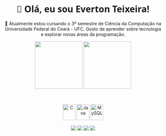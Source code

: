 <div align="center">
  
  <h1 style="font-family: 'Segoe UI', Tahoma, Geneva, Verdana, sans-serif;">
    👋 Olá, eu sou Everton Teixeira!
  </h1>
  
  <p>
    🔭 Atualmente estou cursando o 3º semestre de Ciência da Computação na Universidade Federal do Ceará - UFC.
    Gosto de aprender sobre tecnologia e explorar novas áreas da programação.
  </p>
  
<div align="center">
    <img height="150em" src="https://github-readme-stats.vercel.app/api?username=EvertonTeix&show_icons=true&theme=blue&include_all_commits=true&count_private=true"/>
  <img height="150em" src="https://github-readme-stats.vercel.app/api/top-langs/?username=EvertonTeix&layout=compact&langs_count=7&theme=blue"/>
</div>

##

<div align="center" valign="top"><br>
  <img align="center" alt="C" height="50" width="40" src="https://cdn.jsdelivr.net/gh/devicons/devicon/icons/c/c-original.svg">
  <img align="center" alt="Java" height="50" width="40" src="https://cdn.jsdelivr.net/gh/devicons/devicon/icons/java/java-original-wordmark.svg">
  <img align="center" alt="MySQL" height="50" width="40" src="https://cdn.jsdelivr.net/gh/devicons/devicon/icons/mysql/mysql-original.svg">
 
</div><br>

<div align="center">
  <a href="https://www.instagram.com/tei.eet/" target="_blank"><img src="https://img.shields.io/badge/-Instagram-%23E4405F?style=for-the-badge&logo=instagram&logoColor=white" target="_blank"></a>
  <a href="https://www.linkedin.com/in/everton-teixeira-193325215" target="_blank"><img src="https://img.shields.io/badge/-LinkedIn-%230077B5?style=for-the-badge&logo=linkedin&logoColor=white" target="_blank"></a> 
  <a href="mailto:evertonteixe99@alu.ufc.br"><img src="https://img.shields.io/badge/-Gmail-%23333?style=for-the-badge&logo=gmail&logoColor=white" target="_blank"></a>
  <a href="https://github.com/EvertonTeix"><img src="https://img.shields.io/badge/GitHub-100000?style=for-the-badge&logo=github&logoColor=white"></a>
</div>
</div>
